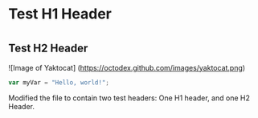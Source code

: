 # <h1> Test H1 Header
# <h2> Test H2 Header      

![Image of Yaktocat] (https://octodex.github.com/images/yaktocat.png)


```javascript
var myVar = "Hello, world!";
```



Modified the file to contain two test headers:  One H1 header, and one H2 Header.
